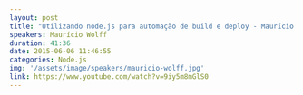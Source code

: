 ```yaml
---
layout: post
title: "Utilizando node.js para automação de build e deploy - Maurício Wolff"
speakers: Maurício Wolff
duration: 41:36
date: 2015-06-06 11:46:55
categories: Node.js
img: '/assets/image/speakers/mauricio-wolff.jpg'
link: https://www.youtube.com/watch?v=9iy5m8mGlS0
---
```

